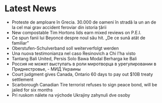# Latest News
-  Proteste de amploare în Grecia. 30.000 de oameni în stradă la un an de la cel mai grav accident feroviar din istoria țării
-  New compostable Tim Hortons lids earn mixed reviews on P.E.I.
-  Ce spun fanii lui Beyoncé despre noul său hit. „De ce sună atât de familiar”
-  Oberstufen-Schulverband soll weiterverfolgt werden
-  Una nuova testimonianza nel caso Resinovich a Chi l'ha visto
-  Tantang Bali United, Persis Solo Bawa Modal Berharga ke Bali
-  Россия не может выступать в роли миротворца в урегулировании в Приднестровье, - МИД Украины
-  Court judgment gives Canada, Ontario 60 days to pay out $10B treaty settlement
-  Scarborough Canadian Tire terrorist refuses to sign peace bond, will be jailed for six months
-  Pri ruskom nálete na východe Ukrajiny zahynuli dve osoby
